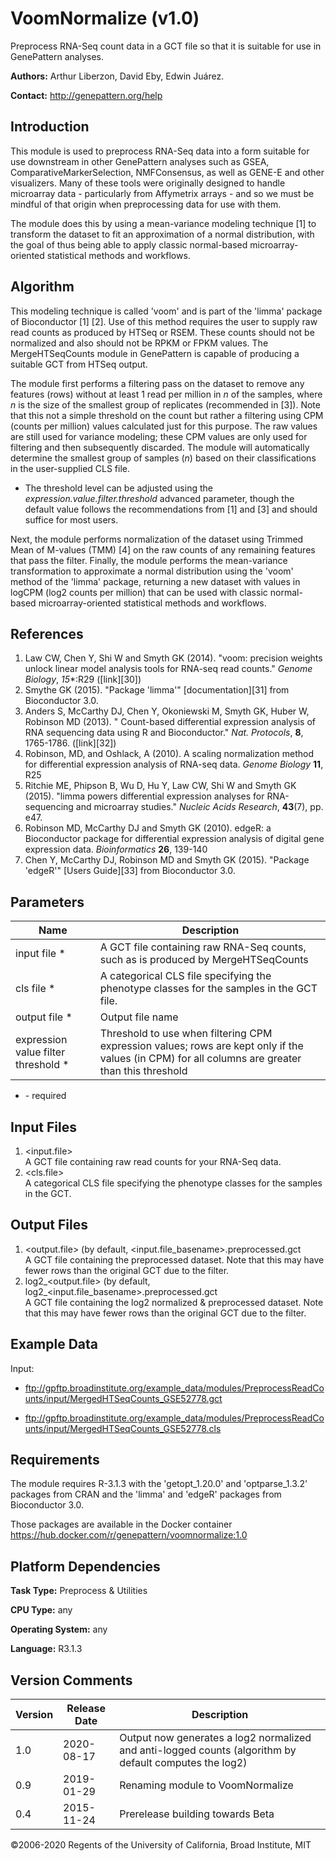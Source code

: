 # VoomNormalize (v1.0)

Preprocess RNA-Seq count data in a GCT file so that it is suitable for use in GenePattern analyses.

**Authors:** Arthur Liberzon, David Eby, Edwin Juárez.

**Contact:** http://genepattern.org/help

## Introduction

This module is used to preprocess RNA-Seq data into a form suitable for use downstream in other GenePattern analyses such as GSEA, ComparativeMarkerSelection, NMFConsensus, as well as GENE-E and other visualizers.  Many of these tools were originally designed to handle microarray data - particularly from Affymetrix arrays - and so we must be mindful of that origin when preprocessing data for use with them.

The module does this by using a mean-variance modeling technique [1] to transform the dataset to fit an approximation of a normal distribution, with the goal of thus being able to apply classic normal-based microarray-oriented statistical methods and workflows.

## Algorithm

This modeling technique is called 'voom' and is part of the 'limma' package of Bioconductor [1] [2].  Use of this method requires the user to supply raw read counts as produced by HTSeq or RSEM.  These counts should not be normalized and also should not be RPKM or FPKM values.  The MergeHTSeqCounts module in GenePattern is capable of producing a suitable GCT from HTSeq output.

The module first performs a filtering pass on the dataset to remove any features (rows) without at least 1 read per million in _n_ of the samples, where _n_ is the size of the smallest group of replicates (recommended in [3]).  Note that this not a simple threshold on the count but rather a filtering using CPM (counts per million) values calculated just for this purpose.  The raw values are still used for variance modeling; these CPM values are only used for filtering and then subsequently discarded.  The module will automatically determine the smallest group of samples (_n_) based on their classifications in the user-supplied CLS file.

* The threshold level can be adjusted using the _expression.value.filter.threshold_  advanced parameter, though the default value follows the recommendations from [1] and [3] and should suffice for most users.

Next, the module performs normalization of the dataset using Trimmed Mean of M-values (TMM) [4] on the raw counts of any remaining features that pass the filter.  Finally, the module performs the mean-variance transformation to approximate a normal distribution using the 'voom' method of the 'limma' package, returning a new dataset with values in logCPM (log2 counts per million) that can be used with classic normal-based microarray-oriented statistical methods and workflows.

## References

1. Law CW, Chen Y, Shi W and Smyth GK (2014). "voom: precision weights unlock linear model analysis tools for RNA-seq read counts." _Genome Biology_, *15**:R29 ([link][30])
2. Smythe GK (2015). "Package 'limma'" [documentation][31] from Bioconductor 3.0.
3. Anders S, McCarthy DJ, Chen Y, Okoniewski M, Smyth GK, Huber W, Robinson MD (2013). " Count-based differential expression analysis of RNA sequencing data using R and Bioconductor." _Nat. Protocols_, **8**, 1765-1786. ([link][32])
4. Robinson, MD, and Oshlack, A (2010). A scaling normalization method for differential expression analysis of RNA-seq data. _Genome Biology_ **11**, R25
5. Ritchie ME, Phipson B, Wu D, Hu Y, Law CW, Shi W and Smyth GK (2015). "limma powers differential expression analyses for RNA-sequencing and microarray studies." _Nucleic Acids Research_, **43**(7), pp. e47.
6. Robinson MD, McCarthy DJ and Smyth GK (2010). edgeR: a Bioconductor package for differential expression analysis of digital gene expression data. _Bioinformatics_ **26**, 139-140
7. Chen Y, McCarthy DJ, Robinson MD and Smyth GK (2015). "Package 'edgeR'" [Users Guide][33] from Bioconductor 3.0.

## Parameters

| Name                                | Description                                                                                                                                      |
| ----------------------------------- | ------------------------------------------------------------------------------------------------------------------------------------------------ |
| input file *                        | A GCT file containing raw RNA-Seq counts, such as is produced by MergeHTSeqCounts                                                                |
| cls file *                          | A categorical CLS file specifying the phenotype classes for the samples in the GCT file.                                                         |
| output file *                       | Output file name                                                                                                                                 |
| expression value filter threshold * | Threshold to use when filtering CPM expression values; rows are kept only if the values (in CPM) for all columns are greater than this threshold |
* \- required

## Input Files

1. <input.file>  
A GCT file containing raw read counts for your RNA-Seq data.  
2. <cls.file>  
A categorical CLS file specifying the phenotype classes for the samples in the GCT.  

## Output Files

1. <output.file>  (by default, <input.file_basename>.preprocessed.gct  
A GCT file containing the preprocessed dataset.  Note that this may have fewer rows than the original GCT due to the filter.
2. log2_<output.file>  (by default, log2_<input.file_basename>.preprocessed.gct  
A GCT file containing the log2 normalized & preprocessed dataset.  Note that this may have fewer rows than the original GCT due to the filter.

## Example Data

Input:

- ftp://gpftp.broadinstitute.org/example_data/modules/PreprocessReadCounts/input/MergedHTSeqCounts_GSE52778.gct  

- ftp://gpftp.broadinstitute.org/example_data/modules/PreprocessReadCounts/input/MergedHTSeqCounts_GSE52778.cls  

## Requirements

The module requires R-3.1.3 with the 'getopt_1.20.0' and 'optparse_1.3.2' packages from CRAN and the 'limma' and 'edgeR' packages from Bioconductor 3.0.

Those packages are available in the Docker container https://hub.docker.com/r/genepattern/voomnormalize:1.0

## Platform Dependencies

**Task Type:**
Preprocess & Utilities

**CPU Type:**
any

**Operating System:**
any

**Language:**
R3.1.3

## Version Comments

| Version | Release Date | Description                      |
| ------- | ------------ | -------------------------------- |
| 1.0     | 2020-08-17   | Output now generates a log2 normalized and anti-logged counts (algorithm by default computes the log2)|
| 0.9     | 2019-01-29   | Renaming module to VoomNormalize |
| 0.4     | 2015-11-24   | Prerelease building towards Beta |

©2006-2020 Regents of the University of California, Broad Institute, MIT
